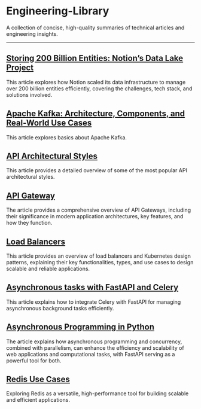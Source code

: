# Engineering-Library
A collection of concise, high-quality summaries of technical articles and engineering insights.

---

## [Storing 200 Billion Entities: Notion’s Data Lake Project](Notion's%20Data%20Lake.md)
This article explores how Notion scaled its data infrastructure to manage over 200 billion entities efficiently, covering the challenges, tech stack, and solutions involved.  
## [Apache Kafka: Architecture, Components, and Real-World Use Cases](Apache-Kafka-Basics.md)
This article explores basics about Apache Kafka.
## [API Architectural Styles](API-Architectural-Styles.md)
This article provides a detailed overview of some of the most popular API architectural styles.
## [API Gateway](API-Gateway.md)
The article provides a comprehensive overview of API Gateways, including their significance in modern application architectures, key features, and how they function.
## [Load Balancers](Load_balancer-k8s.md)
This article provides an overview of load balancers and Kubernetes design patterns, explaining their key functionalities, types, and use cases to design scalable and reliable applications.
## [Asynchronous tasks with FastAPI and Celery](Asynchronous-tasks-with-fastapi-and-celery.md)
This article explains how to integrate Celery with FastAPI for managing asynchronous background tasks efficiently.
## [Asynchronous Programming in Python](Asynchronous-programming-in-python.md.md)
The article explains how asynchronous programming and concurrency, combined with parallelism, can enhance the efficiency and scalability of web applications and computational tasks, with FastAPI serving as a powerful tool for both.
## [Redis Use Cases](Redis-Use-Cases.md)
Exploring Redis as a versatile, high-performance tool for building scalable and efficient applications.
